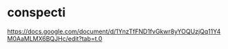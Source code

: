 # conspecti
https://docs.google.com/document/d/1YnzTfFND1fvGkwr8yYOQUzjQq11Y4M0AaMLMX6BQJHc/edit?tab=t.0
